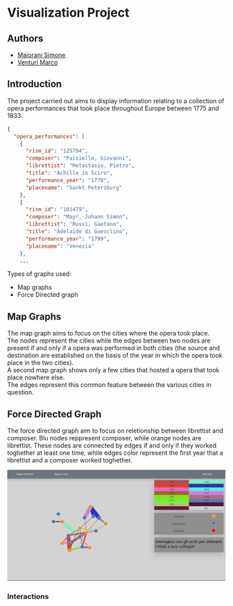 # Visualization Project

## Authors
- [Maiorani Simone](https://github.com/maioranisimone)
- [Venturi Marco](https://github.com/Arcaici)

## Introduction
The project carried out aims to display information relating to a collection of opera performances that took place throughout Europe between 1775 and 1833.

```json
{
  "opera_performances": [
    {
      "rism_id": "125794",
      "composer": "Paisiello, Giovanni",
      "librettist": "Metastasio, Pietro",
      "title": "Achille in Sciro",
      "performance_year": "1778",
      "placename": "Sankt Petersburg"
    },
    {
      "rism_id": "101479",
      "composer": "Mayr, Johann Simon",
      "librettist": "Rossi, Gaetano",
      "title": "Adelaide di Guesclino",
      "performance_year": "1799",
      "placename": "Venezia"
    },
    ...
```

Types of graphs used:
* Map graphs
* Force Directed graph

## Map Graphs
The map graph aims to focus on the cities where the opera took place.  
The nodes represent the cities while the edges between two nodes are present if and only if a opera was performed in both cities (the source and destination are established on the basis of the year in which the opera took place in the two cities).  
A second map graph shows only a few cities that hosted a opera that took place nowhere else.  
The edges represent this common feature between the various cities in question.  

## Force Directed Graph
The force directed graph aim to focus on reletionship between librettist and composer.
Blu nodes reppresent composer, while orange nodes are librettist. These nodes are connected by edges if and only if they worked toghether at least one time, while edges color represent the first year that a librettist and a composer worked toghether.  

![Force Directed Graph](https://github.com/Arcaici/Opera-Graph-Visualization/blob/main/images/force_main.png)


### Interactions

